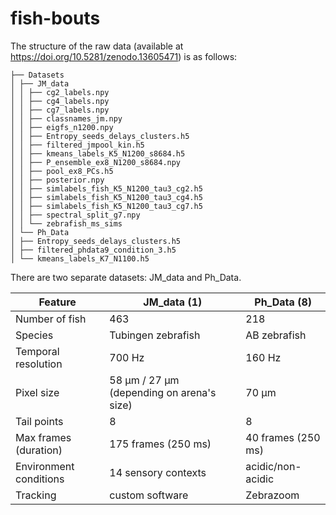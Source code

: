 # fish-bouts

The structure of the raw data (available at https://doi.org/10.5281/zenodo.13605471) is as follows:

```
├── Datasets
│ ├── JM_data
│ │ ├── cg2_labels.npy
│ │ ├── cg4_labels.npy
│ │ ├── cg7_labels.npy
│ │ ├── classnames_jm.npy
│ │ ├── eigfs_n1200.npy
│ │ ├── Entropy_seeds_delays_clusters.h5
│ │ ├── filtered_jmpool_kin.h5
│ │ ├── kmeans_labels_K5_N1200_s8684.h5
│ │ ├── P_ensemble_ex8_N1200_s8684.npy
│ │ ├── pool_ex8_PCs.h5
│ │ ├── posterior.npy
│ │ ├── simlabels_fish_K5_N1200_tau3_cg2.h5
│ │ ├── simlabels_fish_K5_N1200_tau3_cg4.h5
│ │ ├── simlabels_fish_K5_N1200_tau3_cg7.h5
│ │ ├── spectral_split_g7.npy
│ │ └── zebrafish_ms_sims
│ └── Ph_Data
│ ├── Entropy_seeds_delays_clusters.h5
│ ├── filtered_phdata9_condition_3.h5
│ └── kmeans_labels_K7_N1100.h5
```

There are two separate datasets: JM_data and Ph_Data.

| Feature              | JM_data (1)                 | Ph_Data (8)               |
|----------------------|-----------------------------|---------------------------|
| Number of fish       | 463                         | 218                       |
| Species              | Tubingen zebrafish          | AB zebrafish              |
| Temporal resolution  | 700 Hz                      | 160 Hz                    |
| Pixel size           | 58 µm / 27 µm (depending on arena's size)               | 70 µm                     |
| Tail points          | 8                           | 8                         |
| Max frames (duration) | 175 frames (250 ms)        | 40 frames (250 ms)        |
| Environment conditions | 14 sensory contexts      | acidic/non-acidic      |
| Tracking             | custom software        | Zebrazoom       |

